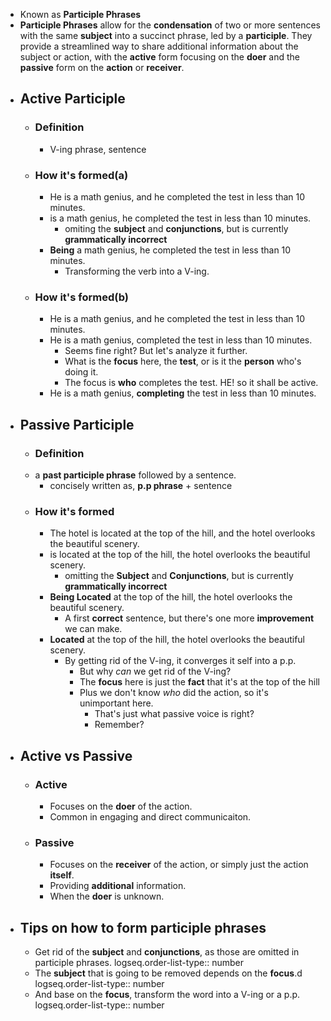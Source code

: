 - Known as **Participle Phrases**
- **Participle Phrases** allow for the **condensation** of two or more sentences with the same **subject** into a succinct phrase, led by a **participle**. They provide a streamlined way to share additional information about the subject or action, with the **active** form focusing on the **doer** and the **passive** form on the **action** or **receiver**.
- ## **Active** Participle
	- ### Definition
		- V-ing phrase, sentence
	- ### How it's formed(a)
		- He is a math genius, and he completed the test in less than 10 minutes.
		- is a math genius, he completed the test in less than 10 minutes.
			- omiting the **subject** and **conjunctions**, but is currently **grammatically incorrect**
		- **Being** a math genius, he completed the test in less than 10 minutes.
			- Transforming the verb into a V-ing.
	- ### How it's formed(b)
		- He is a math genius, and he completed the test in less than 10 minutes.
		- He is a math genius, completed the test in less than 10 minutes.
			- Seems fine right? But let's analyze it further.
			- What is the **focus** here, the **test**, or is it the **person** who's doing it.
			- The focus is **who** completes the test. HE! so it shall be active.
		- He is a math genius, **completing** the test in less than 10 minutes.
- ## **Passive** Participle
	- ### Definition
	- a **past participle phrase** followed by a sentence.
		- concisely written as, **p.p phrase** + sentence
	- ### How it's formed
		- The hotel is located at the top of the hill, and the hotel overlooks the beautiful scenery.
		- is located at the top of the hill, the hotel overlooks the beautiful scenery.
			- omitting the **Subject** and **Conjunctions**, but is currently **grammatically incorrect**
		- **Being Located** at the top of the hill, the hotel overlooks the beautiful scenery.
			- A first **correct** sentence, but there's one more **improvement** we can make.
		- **Located** at the top of the hill, the hotel overlooks the beautiful scenery.
			- By getting rid of the V-ing, it converges it self into a p.p.
				- But why *can* we get rid of the V-ing?
				- The **focus** here is just the **fact** that it's at the top of the hill
				- Plus we don't know *who* did the action, so it's unimportant here.
					- That's just what passive voice is right?
					- Remember?
- ## **Active** vs **Passive**
	- ### Active
		- Focuses on the **doer** of the action.
		- Common in engaging and direct communicaiton.
	- ### Passive
		- Focuses on the **receiver** of the action, or simply just the action **itself**.
		- Providing **additional** information.
		- When the **doer** is unknown.
- ## Tips on how to form participle phrases
	- Get rid of the **subject** and **conjunctions**, as those are omitted in participle phrases.
	  logseq.order-list-type:: number
	- The **subject** that is going to be removed depends on the **focus**.d
	  logseq.order-list-type:: number
	- And base on the **focus**, transform the word into a V-ing or a p.p.
	  logseq.order-list-type:: number